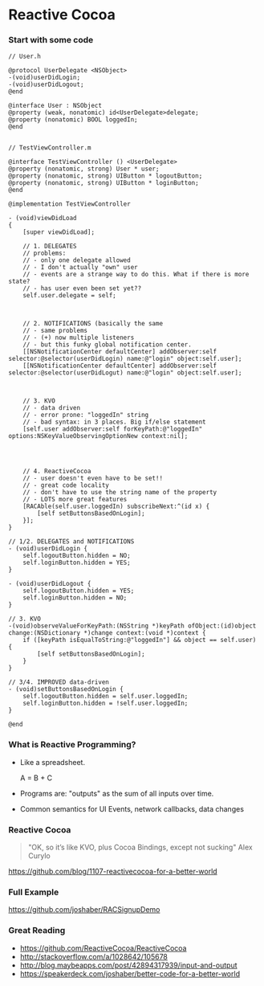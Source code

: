 Reactive Cocoa
==============

### Start with some code

    // User.h

    @protocol UserDelegate <NSObject>
    -(void)userDidLogin;
    -(void)userDidLogout;
    @end

    @interface User : NSObject
    @property (weak, nonatomic) id<UserDelegate>delegate;
    @property (nonatomic) BOOL loggedIn;
    @end


    // TestViewController.m

    @interface TestViewController () <UserDelegate>
    @property (nonatomic, strong) User * user;
    @property (nonatomic, strong) UIButton * logoutButton;
    @property (nonatomic, strong) UIButton * loginButton;
    @end

    @implementation TestViewController

    - (void)viewDidLoad
    {
        [super viewDidLoad];

        // 1. DELEGATES
        // problems:
        // - only one delegate allowed
        // - I don't actually "own" user
        // - events are a strange way to do this. What if there is more state?
        // - has user even been set yet??
        self.user.delegate = self;
        
        
        
        // 2. NOTIFICATIONS (basically the same
        // - same problems
        // - (+) now multiple listeners
        // - but this funky global notification center.
        [[NSNotificationCenter defaultCenter] addObserver:self selector:@selector(userDidLogin) name:@"login" object:self.user];
        [[NSNotificationCenter defaultCenter] addObserver:self selector:@selector(userDidLogut) name:@"login" object:self.user];
        
        
        
        // 3. KVO
        // - data driven
        // - error prone: "loggedIn" string
        // - bad syntax: in 3 places. Big if/else statement
        [self.user addObserver:self forKeyPath:@"loggedIn" options:NSKeyValueObservingOptionNew context:nil];
        
        
        
        
        // 4. ReactiveCocoa
        // - user doesn't even have to be set!!
        // - great code locality
        // - don't have to use the string name of the property
        // - LOTS more great features
        [RACAble(self.user.loggedIn) subscribeNext:^(id x) {
            [self setButtonsBasedOnLogin];
        }];
    }

    // 1/2. DELEGATES and NOTIFICATIONS
    - (void)userDidLogin {
        self.logoutButton.hidden = NO;
        self.loginButton.hidden = YES;
    }

    - (void)userDidLogout {
        self.logoutButton.hidden = YES;
        self.loginButton.hidden = NO;
    }

    // 3. KVO
    -(void)observeValueForKeyPath:(NSString *)keyPath ofObject:(id)object change:(NSDictionary *)change context:(void *)context {
        if ([keyPath isEqualToString:@"loggedIn"] && object == self.user) {
            [self setButtonsBasedOnLogin];
        }
    }    

    // 3/4. IMPROVED data-driven
    - (void)setButtonsBasedOnLogin {
        self.logoutButton.hidden = self.user.loggedIn;
        self.loginButton.hidden = !self.user.loggedIn;
    }

    @end



### What is Reactive Programming?

* Like a spreadsheet.

    A = B + C

* Programs are: "outputs" as the sum of all inputs over time. 

* Common semantics for UI Events, network callbacks, data changes

### Reactive Cocoa

> "OK, so it’s like KVO, plus Cocoa Bindings, except not sucking" 
> Alex Curylo

https://github.com/blog/1107-reactivecocoa-for-a-better-world

### Full Example

https://github.com/joshaber/RACSignupDemo

### Great Reading

* https://github.com/ReactiveCocoa/ReactiveCocoa
* http://stackoverflow.com/a/1028642/105678
* http://blog.maybeapps.com/post/42894317939/input-and-output
* https://speakerdeck.com/joshaber/better-code-for-a-better-world

